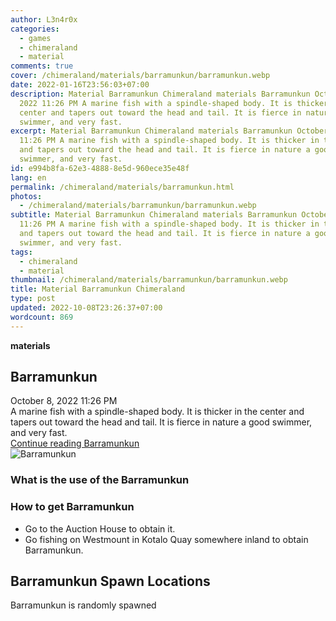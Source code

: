 ```yaml
---
author: L3n4r0x
categories:
  - games
  - chimeraland
  - material
comments: true
cover: /chimeraland/materials/barramunkun/barramunkun.webp
date: 2022-01-16T23:56:03+07:00
description: Material Barramunkun Chimeraland materials Barramunkun October 8,
  2022 11:26 PM A marine fish with a spindle-shaped body. It is thicker in the
  center and tapers out toward the head and tail. It is fierce in nature a good
  swimmer, and very fast.
excerpt: Material Barramunkun Chimeraland materials Barramunkun October 8, 2022
  11:26 PM A marine fish with a spindle-shaped body. It is thicker in the center
  and tapers out toward the head and tail. It is fierce in nature a good
  swimmer, and very fast.
id: e994b8fa-62e3-4888-8e5d-960ece35e48f
lang: en
permalink: /chimeraland/materials/barramunkun.html
photos:
  - /chimeraland/materials/barramunkun/barramunkun.webp
subtitle: Material Barramunkun Chimeraland materials Barramunkun October 8, 2022
  11:26 PM A marine fish with a spindle-shaped body. It is thicker in the center
  and tapers out toward the head and tail. It is fierce in nature a good
  swimmer, and very fast.
tags:
  - chimeraland
  - material
thumbnail: /chimeraland/materials/barramunkun/barramunkun.webp
title: Material Barramunkun Chimeraland
type: post
updated: 2022-10-08T23:26:37+07:00
wordcount: 869
---
```


<link
  rel="stylesheet"
  href="https://rawcdn.githack.com/dimaslanjaka/Web-Manajemen/870a349/css/bootstrap-5-3-0-alpha3-wrapper.css"
/>
<section id="bootstrap-wrapper">
  <div data-bs-theme="dark">
    <div
      class="row g-0 border rounded overflow-hidden flex-md-row mb-4 shadow-sm position-relative bg-dark text-light"
    >
      <div class="col p-4 d-flex flex-column position-static">
        <strong class="d-inline-block mb-2 text-success">materials</strong>
        <h2 class="mb-0">Barramunkun</h2>
        <div class="mb-1 text-muted">October 8, 2022 11:26 PM</div>
        <div class="mb-2 border p-1">
          A marine fish with a spindle-shaped body. It is thicker in the center
          and tapers out toward the head and tail. It is fierce in nature a good
          swimmer, and very fast.
        </div>
        <a
          href="/chimeraland/materials/barramunkun.html"
          class="stretched-link d-none text-primary"
          >Continue reading Barramunkun</a
        >
      </div>
      <div class="col-auto d-none d-md-block d-lg-block">
        <img
          src="https://www.webmanajemen.com/chimeraland/materials/barramunkun/barramunkun.webp"
          alt="Barramunkun"
        />
      </div>
    </div>
    <div class="row">
      <div class="col-lg-6 col-12 mb-2">
        <div class="card">
          <div class="card-body">
            <h3 class="card-title">What is the use of the Barramunkun</h3>
            <div class="card-text"><ul></ul></div>
          </div>
        </div>
      </div>
      <div class="col-lg-6 col-12 mb-2">
        <div class="card">
          <div class="card-body">
            <h3 class="card-title">How to get Barramunkun</h3>
            <div class="card-text">
              <ul>
                <li>Go to the Auction House to obtain it.</li>
                <li>
                  Go fishing on Westmount in Kotalo Quay somewhere inland to
                  obtain Barramunkun.
                </li>
              </ul>
            </div>
          </div>
        </div>
      </div>
      <div class="col-12 mb-2">
        <h2>Barramunkun Spawn Locations</h2>
        <p>Barramunkun is randomly spawned</p>
      </div>
    </div>
  </div>
</section>